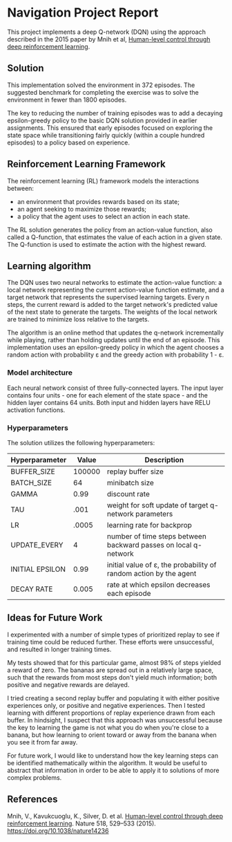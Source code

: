 # Navigation Project Report

This project implements a deep Q-network (DQN) using the approach described in the 2015 paper by Mnih et al, [Human-level control through deep reinforcement learning](https://doi.org/10.1038/nature14236).

## Solution

This implementation solved the environment in 372 episodes. The suggested benchmark for completing the exercise was to solve the environment in fewer than 1800 episodes.  

The key to reducing the number of training episodes was to add a decaying epsilon-greedy policy to the basic DQN solution provided in earlier assignments. This ensured that early episodes focused on exploring the state space while transitioning fairly quickly (within a couple hundred episodes) to a policy based on experience.

## Reinforcement Learning Framework

The reinforcement learning (RL) framework models the interactions between:  

* an environment that provides rewards based on its state;
* an agent seeking to maximize those rewards;
* a policy that the agent uses to select an action in each state.

The RL solution generates the policy from an action-value function, also called a Q-function, that estimates the value of each action in a given state. The Q-function is used to estimate the action with the highest reward.

## Learning algorithm

The DQN uses two neural networks to estimate the action-value function: a local network representing the current action-value function estimate, and a target network that represents the supervised learning targets. Every n steps, the current reward is added to the target network's predicted value of the next state to generate the targets. The weights of the local network are trained to minimize loss relative to the targets.

The algorithm is an online method that updates the q-network incrementally while playing, rather than holding updates until the end of an episode. This implementation uses an epsilon-greedy policy in which the agent chooses a random action with probability ε and the greedy action with probability 1 - ε.

### Model architecture

Each neural network consist of three fully-connected layers. The input layer contains four units - one for each element of the state space - and the hidden layer contains 64 units. Both input and hidden layers have RELU activation functions.


### Hyperparameters

The solution utilizes the following hyperparameters:  

|Hyperparameter|Value|Description|
|-----|---|-----------|
|BUFFER_SIZE|100000|replay buffer size|
|BATCH_SIZE|64|minibatch size|
|GAMMA|0.99|discount rate|
|TAU|.001|weight for soft update of target q-network parameters|  
|LR|.0005|learning rate for backprop|  
|UPDATE_EVERY|4|number of time steps between backward passes on local q-network|  
|INITIAL EPSILON|0.99|initial value of ε, the probability of random action by the agent|
|DECAY RATE|0.005|rate at which epsilon decreases each episode|

## Ideas for Future Work

I experimented with a number of simple types of prioritized replay to see if training time could be reduced further. These efforts were unsuccessful, and resulted in longer training times.

My tests showed that for this particular game, almost 98% of steps yielded a reward of zero. The bananas are spread out in a relatively large space, such that the rewards from most steps don't yield much information; both positive and negative rewards are delayed.

I tried creating a second replay buffer and populating it with either positive experiences only, or positive and negative experiences. Then I tested learning with different proportions of replay experience drawn from each buffer. In hindsight, I suspect that this approach was unsuccessful because the key to learning the game is not what you do when you're close to a banana, but how learning to orient toward or away from the banana when you see it from far away.

For future work, I would like to understand how the key learning steps can be identified mathematically within the algorithm. It would be useful to abstract that information in order to be able to apply it to solutions of more complex problems.



## References

Mnih, V., Kavukcuoglu, K., Silver, D. et al. [Human-level control through deep reinforcement learning](https://doi.org/10.1038/nature14236). Nature 518, 529–533 (2015). https://doi.org/10.1038/nature14236
